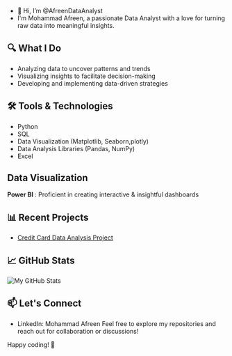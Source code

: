 - 👋 Hi, I’m @AfreenDataAnalyst
- I'm Mohammad Afreen, a passionate Data Analyst with a love for turning raw data into meaningful insights.

## 🔍 What I Do
- Analyzing data to uncover patterns and trends
- Visualizing insights to facilitate decision-making
- Developing and implementing data-driven strategies

## 🛠 Tools & Technologies
- Python
- SQL
- Data Visualization (Matplotlib, Seaborn,plotly)
- Data Analysis Libraries (Pandas, NumPy)
- Excel 
## Data Visualization
**Power BI** : Proficient in creating interactive & insightful dashboards

## 📊 Recent Projects
- [Credit Card Data Analysis Project](https://github.com/AfreenDataAnalyst/Py_Data_Explorer/blob/main/Credit%20Card%20Data%20Analysis%20Project%201.pdf)

## 📈 GitHub Stats
![My GitHub Stats](https://github-readme-stats.vercel.app/api?username=yourusername&show_icons=true&hide_title=true&hide_border=true)

## 📫 Let's Connect
- LinkedIn: Mohammad Afreen
Feel free to explore my repositories and reach out for collaboration or discussions!

Happy coding! 🚀

<!---
AfreenDataAnalyst/AfreenDataAnalyst is a ✨ special ✨ repository because its `README.md` (this file) appears on your GitHub profile.
You can click the Preview link to take a look at your changes.
--->
